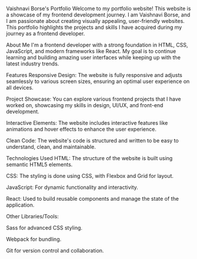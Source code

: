 Vaishnavi Borse's Portfolio
Welcome to my portfolio website! This website is a showcase of my frontend development journey. I am Vaishnavi Borse, and I am passionate about creating visually appealing, user-friendly websites. This portfolio highlights the projects and skills I have acquired during my journey as a frontend developer.

About Me
I'm a frontend developer with a strong foundation in HTML, CSS, JavaScript, and modern frameworks like React. My goal is to continue learning and building amazing user interfaces while keeping up with the latest industry trends.

Features
Responsive Design: The website is fully responsive and adjusts seamlessly to various screen sizes, ensuring an optimal user experience on all devices.

Project Showcase: You can explore various frontend projects that I have worked on, showcasing my skills in design, UI/UX, and front-end development.

Interactive Elements: The website includes interactive features like animations and hover effects to enhance the user experience.

Clean Code: The website's code is structured and written to be easy to understand, clean, and maintainable.

Technologies Used
HTML: The structure of the website is built using semantic HTML5 elements.

CSS: The styling is done using CSS, with Flexbox and Grid for layout.

JavaScript: For dynamic functionality and interactivity.

React: Used to build reusable components and manage the state of the application.

Other Libraries/Tools:

Sass for advanced CSS styling.

Webpack for bundling.

Git for version control and collaboration.
